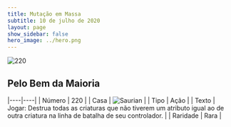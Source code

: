 ```yaml
---
title: Mutação em Massa
subtitle: 10 de julho de 2020
layout: page
show_sidebar: false
hero_image: ../hero.png
---
```


![220](https://cdn.keyforgegame.com/media/card_front/pt/479_220_PM24X9Q5QMQW_pt.png)

## Pelo Bem da Maioria

|----|----|
| Número | 220 |
| Casa | ![Saurian](https://archonarcana.com/images/thumb/9/9e/Saurian_P.png/22px-Saurian_P.png "Sauro") |
| Tipo | Ação |
| Texto | Jogar: Destrua todas as criaturas que não tiverem um atributo igual ao de outra criatura na linha de batalha  de seu controlador. |
| Raridade | Rara |
